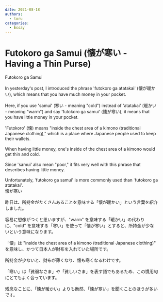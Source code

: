 ```yaml
---
date: 2021-08-18
authors:
  - toru
categories:
  - Essay
---
```


<h1 id="subject_show">Futokoro ga Samui (懐が寒い - Having a Thin Purse)</h1>
<div class="date" hidden>Aug 18, 2021 13:38</div>
<div id="post"><div id="body_show_ori">
Futokoro ga Samui<br/><br/>In yesterday's post, I introduced the phrase 'futokoro ga atatakai' (懐が暖かい), which means that you have much money in your pocket.<br/><br/>Here, if you use 'samui' (寒い - meaning "cold") instead of 'atatakai' (暖かい - meaning "warm") and say 'futokoro ga samui' (懐が寒い), it means that you have little money in your pocket.<br/><br/>'Futokoro' (懐) means "inside the chest area of a kimono (traditional Japanese clothing)," which is a place where Japanese people used to keep their wallets.<br/><br/>When having little money, one's inside of the chest area of a kimono would get thin and cold.<br/><br/>Since 'samui' also mean "poor," it fits very well with this phrase that describes having little money.<br/><br/>Unfortunately, 'futokoro ga samui' is more commonly used than 'futokoro ga atatakai'.
</div></div>

<!-- more -->

<div id="post_ja"><div id="body_show_mo">
懐が寒い<br/><br/>昨日は、所持金がたくさんあることを意味する「懐が暖かい」という言葉を紹介しました。<br/><br/>容易に想像がつくと思いますが、"warm" を意味する「暖かい」の代わりに、"cold" を意味する「寒い」を使って「懐が寒い」とすると、所持金が少ないという意味になります。<br/><br/>「懐」は "inside the chest area of a kimono (traditional Japanese clothing)" を意味し、かつて日本人が財布を入れていた場所です。<br/><br/>所持金が少ないと、財布が薄くなり、懐も寒くなるわけです。<br/><br/>「寒い」は「貧弱なさま」や「貧しいさま」を表す語でもあるため、この慣用句にとてもよく合っています。<br/><br/>残念なことに、「懐が暖かい」よりも断然、「懐が寒い」を聞くことのほうが多いです。
</div></div>
